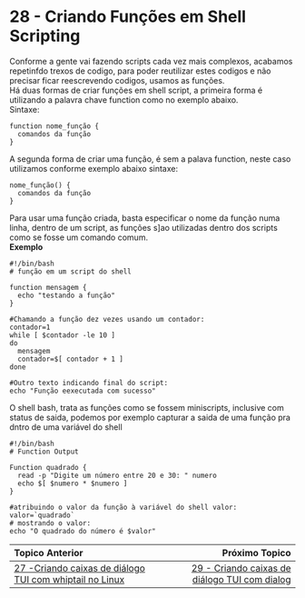 # 28 - Criando Funções em Shell Scripting

Conforme a gente vai fazendo scripts cada vez mais complexos, acabamos repetinfdo trexos de codigo, para poder reutilizar estes codigos e não precisar ficar reescrevendo codigos, usamos as funções.  
Há duas formas de criar funções em shell script, a primeira forma é utilizando a palavra chave function como no exemplo abaixo.  
Sintaxe:
```
function nome_função {
  comandos da função
}  
```
A segunda forma de criar uma função, é sem a palava function, neste caso utilizamos conforme exemplo abaixo
sintaxe:  
```
nome_função() {
  comandos da função
}
```
Para usar uma função criada, basta especificar o nome da função numa linha, dentro de um script, as funções s]ao utilizadas dentro dos scripts como se fosse um comando comum.  
**Exemplo**
```
#!/bin/bash
# função em um script do shell

function mensagem {
  echo "testando a função"
}

#Chamando a função dez vezes usando um contador:
contador=1
while [ $contador -le 10 ]
do
  mensagem
  contador=$[ contador + 1 ]
done

#Outro texto indicando final do script:
echo "Função eexecutada com sucesso"
```
O shell bash, trata as funções como se fossem miniscripts, inclusive com status de saida, podemos por exemplo capturar a saida de uma função pra dntro de uma variável do shell
```
#!/bin/bash
# Function Output

Function quadrado {
  read -p "Digite um número entre 20 e 30: " numero
  echo $[ $numero * $numero ]
}

#atribuindo o valor da função à variável do shell valor:
valor=`quadrado`
# mostrando o valor:
echo "O quadrado do número é $valor"
```
|Topico Anterior|Próximo Topico|
|:---|---:|
|[27 -Criando caixas de diálogo TUI com whiptail no Linux](CxDeDialogoTUIcomwhiptail.md)|[29 - Criando caixas de diálogo TUI com dialog](dialog.md)|